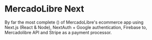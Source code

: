 # MercadoLibre Next

By far the most complete () of MercadoLibre's ecommerce app using Next.js (React & Node), NextAuth + Google authentication, Firebase to, Mercadolibre API and Stripe as a payment processor.
